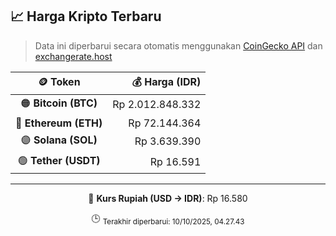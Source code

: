 

<!-- HARGA_KRIPTO -->
## 📈 Harga Kripto Terbaru

> Data ini diperbarui secara otomatis menggunakan [CoinGecko API](https://www.coingecko.com/) dan [exchangerate.host](https://exchangerate.host/)

<div align="center">

| 🪙 Token | 💰 Harga (IDR) |
|:------:|---------------:|
| 🟠 **Bitcoin (BTC)**   | Rp 2.012.848.332 |
| 🔵 **Ethereum (ETH)**  | Rp 72.144.364 |
| 🟣 **Solana (SOL)**    | Rp 3.639.390 |
| 🟢 **Tether (USDT)**   | Rp 16.591 |

---

💱 **Kurs Rupiah (USD → IDR)**: Rp 16.580

🕒 <sub>Terakhir diperbarui: 10/10/2025, 04.27.43</sub>

</div>
<!-- /HARGA_KRIPTO -->